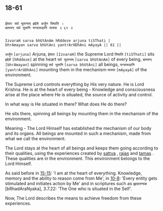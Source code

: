 ## 18-61


```shloka-sa

ईश्वरः सर्व भूतानाम् हृद्देशे अर्जुन तिष्ठति ।
भ्रामयन् सर्व भूतानि यन्त्रारूढानि मायया ॥ ६१ ॥

```
```shloka-sa-hk

IzvaraH sarva bhUtAnAm hRddeze arjuna tiSThati |
bhrAmayan sarva bhUtAni yantrArUDhAni mAyayA || 61 ||

```
`अर्जुन` `[arjuna]` Arjuna, `ईश्वरः` `[IzvaraH]` the Supreme Lord `तिष्ठति` `[tiSThati]` sits `हृद्देशे` `[hRddeze]` at the heart `सर्व भूतानाम्` `[sarva bhUtAnAm]` of every being, `भ्रामयन्` `[bhrAmayan]` spinning `सर्व भूतानि` `[sarva bhUtAni]` all beings, `यन्त्रारूढानि` `[yantrArUDhAni]` mounting them in the mechanism `मायया` `[mAyayA]` of the environment.

The Supreme Lord controls everything by His very nature. He is Lord Krishna. He is at the heart of every being - Knowledge and consciousness arise at the place where He is situated, the source of activity and control. 

In what way is He situated in there? What does He do there? 

He sits there, spinning all beings by mounting them in the mechanism of the environment. 

Meaning - The Lord Himself has established the mechanism of our body and its organs. All beings are mounted in such a mechanism, made from what we call the environment. 

The Lord stays at the heart of all beings and keeps them going according to their qualities, using the experiences created by 
[sattva](14-6.md#sattva)
, 
[rajas](14-7.md#rajas)
 and 
[tamas](14-8.md#tamas)
. These qualities are in the environment. This environment belongs to the Lord Himself.

As said before in [15-15](15-15.md): 'I am at the heart of everything. Knowledge, memory and the ability to reason come from Me', in [10-8](10-8.md): 'Every entity gets stimulated and initiates action by Me' and in scriptures such as `बृहदारण्यक` [bRhadAraNyaka], 3.7.22: 'The One who is situated in the Self'.

Now, The Lord describes the means to achieve freedom from these experiences.


